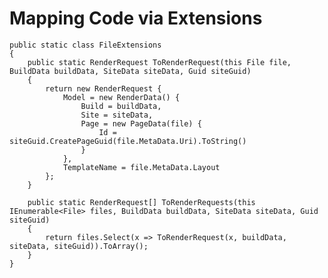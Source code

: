 # Mapping Code via Extensions
 
    public static class FileExtensions
    {
        public static RenderRequest ToRenderRequest(this File file, BuildData buildData, SiteData siteData, Guid siteGuid)
        {
            return new RenderRequest {
                Model = new RenderData() {
                    Build = buildData,
                    Site = siteData,
                    Page = new PageData(file) {
                        Id = siteGuid.CreatePageGuid(file.MetaData.Uri).ToString()
                    }
                },
                TemplateName = file.MetaData.Layout
            };
        }

        public static RenderRequest[] ToRenderRequests(this IEnumerable<File> files, BuildData buildData, SiteData siteData, Guid siteGuid)
        {
            return files.Select(x => ToRenderRequest(x, buildData, siteData, siteGuid)).ToArray();
        }
    }